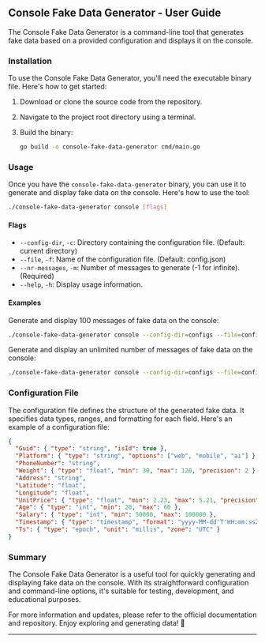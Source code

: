 ## Console Fake Data Generator - User Guide

The Console Fake Data Generator is a command-line tool that generates fake data based on a provided configuration and displays it on the console.

### Installation

To use the Console Fake Data Generator, you'll need the executable binary file. Here's how to get started:

1. Download or clone the source code from the repository.

2. Navigate to the project root directory using a terminal.

3. Build the binary:
   ```bash
   go build -o console-fake-data-generator cmd/main.go
   ```

### Usage

Once you have the `console-fake-data-generator` binary, you can use it to generate and display fake data on the console. Here's how to use the tool:

```bash
./console-fake-data-generator console [flags]
```

#### Flags

- `--config-dir`, `-c`: Directory containing the configuration file. (Default: current directory)
- `--file`, `-f`: Name of the configuration file. (Default: config.json)
- `--nr-messages`, `-m`: Number of messages to generate (-1 for infinite). (Required)
- `--help`, `-h`: Display usage information.

#### Examples

Generate and display 100 messages of fake data on the console:

```bash
./console-fake-data-generator console --config-dir=configs --file=config.json --nr-messages=100
```

Generate and display an unlimited number of messages of fake data on the console:

```bash
./console-fake-data-generator console --config-dir=configs --file=config.json --nr-messages=-1
```

### Configuration File

The configuration file defines the structure of the generated fake data. It specifies data types, ranges, and formatting for each field. Here's an example of a configuration file:

```json
{
  "Guid": { "type": "string", "isId": true },
  "Platform": { "type": "string", "options": ["web", "mobile", "ai"] },
  "PhoneNumber": "string",
  "Weight": { "type": "float", "min": 30, "max": 120, "precision": 2 },
  "Address": "string",
  "Latitude": "float",
  "Longitude": "float",
  "UnitPrice": { "type": "float", "min": 2.23, "max": 5.21, "precision": 4 },
  "Age": { "type": "int", "min": 20, "max": 60 },
  "Salary": { "type": "int", "min": 50000, "max": 100000 },
  "Timestamp": { "type": "timestamp", "format": "yyyy-MM-dd'T'HH:mm:ssZZZZ", "zone": "UTC" },
  "Ts": { "type": "epoch", "unit": "millis", "zone": "UTC" }
}
```

### Summary

The Console Fake Data Generator is a useful tool for quickly generating and displaying fake data on the console. With its straightforward configuration and command-line options, it's suitable for testing, development, and educational purposes.

For more information and updates, please refer to the official documentation and repository. Enjoy exploring and generating data! 🚀

---